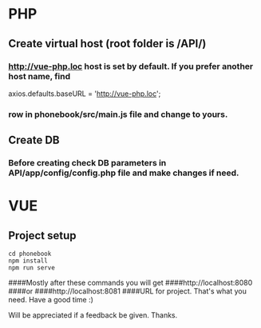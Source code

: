 # PHP

## Create virtual host (root folder is /API/)
### http://vue-php.loc host is set by default. If you prefer another host name, find
axios.defaults.baseURL = 'http://vue-php.loc';
### row in phonebook/src/main.js file and change to yours.
## Create DB
### Before creating check DB parameters in API/app/config/config.php file and make changes if need.

# VUE

## Project setup
```
cd phonebook
npm install
npm run serve
```
####Mostly after these commands you will get
####http://localhost:8080
####or
####http://localhost:8081
####URL for project. That's what you need. Have a good time :)

Will be appreciated if a feedback be given.
Thanks.